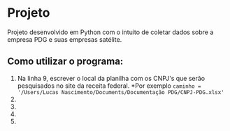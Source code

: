 # Projeto
  Projeto desenvolvido em Python com o intuito de coletar dados sobre a empresa PDG e suas empresas satélite.
  
 ## Como utilizar o programa: 
 1. Na linha 9, escrever o local da planilha com os CNPJ's que serão pesquisados no site da receita federal.
  *Por exemplo `caminho = '/Users/Lucas Nascimento/Documents/Documentação PDG/CNPJ-PDG.xlsx'`
 2.
 3.
 4.
 5.
 
